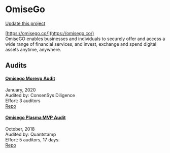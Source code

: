 
# OmiseGo

[Update this project](https://github.com/ConsenSys/blockchainSecurityDB/edit/master/projects/omisego.json)
  
[https://omisego.co/](https://omisego.co/)<br>
OmiseGO enables businesses and individuals to securely offer and access a wide range of financial services, and invest, exchange and spend digital assets anytime, anywhere.


## Audits



#### [Omisego Morevp Audit](https://diligence.consensys.net/audits/2020/01/omisego-morevp/)

January, 2020<br>
Audited by: ConsenSys Diligence<br>Effort: 3 auditors<br>
[Repo](https://github.com/omisego/plasma-contracts)
      


#### [Omisego Plasma MVP Audit](https://certificate.quantstamp.com/full/omisego-plasma-mvp)

October, 2018<br>
Audited by: Quantstamp<br>Effort: 5 auditors, 17 days.<br>
[Repo](https://github.com/omisego/plasma-contracts)
      

  



